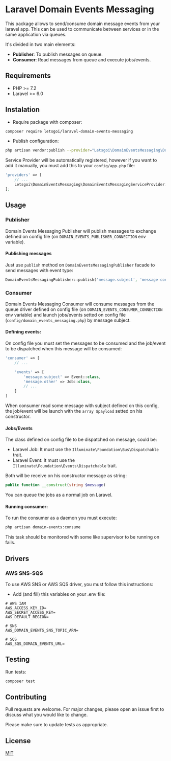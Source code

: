 # Laravel Domain Events Messaging

This package allows to send/consume domain message events from your laravel app. This can be used to communicate between services or in the same application via queues.

It's divided in two main elements:

- **Publisher**: To publish messages on queue.
- **Consumer**: Read messages from queue and execute jobs/events.

## Requirements

- PHP >= 7.2
- Laravel >= 6.0

## Instalation

- Require package with composer:

```bash
composer require letsgoi/laravel-domain-events-messaging
```

- Publish configuration:

```bash
php artisan vendor:publish --provider="Letsgoi\DomainEventsMessaging\DomainEventsMessagingServiceProvider" --tag="config"
```

Service Provider will be automatically registered, however if you want to add it manually, you must add this to your `config/app.php` file:

```php
'providers' => [
    // ...
    Letsgoi\DomainEventsMessaging\DomainEventsMessagingServiceProvider::class,
];
``` 

## Usage

### Publisher

Domain Events Messaging Publisher will publish messages to exchange defined on config file (on `DOMAIN_EVENTS_PUBLISHER_CONNECTION` env variable).

#### Publishing messages

Just use `publish` method on `DomainEventsMessagingPublisher` facade to send messages with event type:

```php
DomainEventsMessagingPublisher::publish('message.subject', 'message content');
```

### Consumer

Domain Events Messaging Consumer will consume messages from the queue driver defined on config file (on `DOMAIN_EVENTS_CONSUMER_CONNECTION` env variable) and launch jobs/events setted on config file (`config/domain_events_messaging.php`) by message subject.

#### Defining events:

On config file you must set the messages to be consumed and the job/event to be dispatched when this message will be consumed:

```php
'consumer' => [
    // ...

    'events' => [
        'message.subject' => Event::class,
        'message.other' => Job::class,
        // ...
    ]
]
```

When consumer read some message with subject defined on this config, the job/event will be launch with the `array $payload` setted on his constructor.

#### Jobs/Events

The class defined on config file to be dispatched on message, could be:

- Laravel Job: It must use the `Illuminate\Foundation\Bus\Dispatchable` trait.
- Laravel Event: It must use the `Illuminate\Foundation\Events\Dispatchable` trait.

Both will be receive on his constructor message as string:

```php
public function __construct(string $message)
```

You can queue the jobs as a normal job on Laravel.

#### Running consumer:

To run the consumer as a daemon you must execute:

```bash
php artisan domain-events:consume
```

This task should be monitored with some like supervisor to be running on fails.

## Drivers

### AWS SNS-SQS

To use AWS SNS or AWS SQS driver, you must follow this instructions:

- Add (and fill) this variables on your .env file:

```
# AWS IAM
AWS_ACCESS_KEY_ID=
AWS_SECRET_ACCESS_KEY=
AWS_DEFAULT_REGION=

# SNS
AWS_DOMAIN_EVENTS_SNS_TOPIC_ARN=

# SQS
AWS_SQS_DOMAIN_EVENTS_URL=
```

## Testing

Run tests:


```bash
composer test
```

## Contributing
Pull requests are welcome. For major changes, please open an issue first to discuss what you would like to change.

Please make sure to update tests as appropriate.

## License
[MIT](./LICENSE.md)
